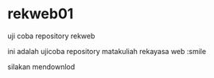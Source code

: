 # rekweb01
uji coba repository rekweb

ini adalah ujicoba repository matakuliah rekayasa web
:smile

silakan mendownlod
